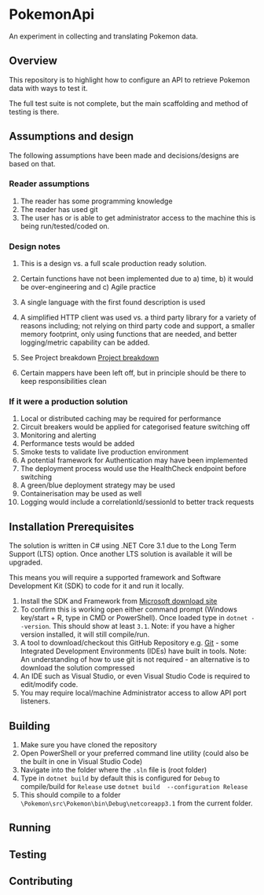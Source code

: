 # PokemonApi
An experiment in collecting and translating Pokemon data.

## Overview
This repository is to highlight how to configure an API to retrieve Pokemon data with ways to test it.

The full test suite is not complete, but the main scaffolding and method of testing is there. 

## Assumptions and design
The following assumptions have been made and decisions/designs are based on that.

### Reader assumptions
1. The reader has some programming knowledge
2. The reader has used git
3. The user has or is able to get administrator access to the machine this is being run/tested/coded on.

### Design notes
1. This is a design vs. a full scale production ready solution.

2. Certain functions have not been implemented due to a) time, b) it would be over-engineering and c) Agile practice

3. A single language with the first found description is used

4. A simplified HTTP client was used vs. a third party library for a variety of reasons including; not relying on third party code and support, a smaller memory footprint, only using functions that are needed, and better logging/metric capability can be added.

5. See Project breakdown [Project breakdown](docs/ProjectBreakdown.md)

6. Certain mappers have been left off, but in principle should be there to keep responsibilities clean

   

### If it were a production solution
1. Local or distributed caching may be required for performance
2. Circuit breakers would be applied for categorised feature switching off
3. Monitoring and alerting
4. Performance tests would be added
5. Smoke tests to validate live production environment
6. A potential framework for Authentication may have been implemented
7. The deployment process would use the HealthCheck endpoint before switching
8. A green/blue deployment strategy may be used
9. Containerisation may be used as well
10. Logging would include a correlationId/sessionId to better track requests 

## Installation Prerequisites
The solution is written in C# using .NET Core 3.1 due to the Long Term Support (LTS) option. Once another LTS solution is available it will be upgraded.

This means you will require a supported framework and Software Development Kit (SDK) to code for it and run it locally.

1. Install the SDK and Framework from [Microsoft download site](https://dotnet.microsoft.com/download/dotnet/3.1)
2. To confirm this is working open either command prompt (Windows key/start + R, type in CMD or PowerShell). Once loaded type in `dotnet --version`. This should show at least `3.1`. Note: if you have a higher version installed, it will still compile/run.
3. A tool to download/checkout this GitHub Repository e.g. [Git](https://git-scm.com/downloads) - some Integrated Development Environments (IDEs) have built in tools.
Note: An understanding of how to use git is not required - an alternative is to download the solution compressed
4. An IDE such as Visual Studio, or even Visual Studio Code is required to edit/modify code. 
5. You may require local/machine Administrator access to allow API port listeners.


## Building
1. Make sure you have cloned the repository
2. Open PowerShell or your preferred command line utility (could also be the built in one in Visual Studio Code)
3. Navigate into the folder where the `.sln` file is (root folder)
4. Type in `dotnet build` by default this is configured for `Debug` to compile/build for `Release` use `dotnet build  --configuration Release`
5. This should compile to a folder `\Pokemon\src\Pokemon\bin\Debug\netcoreapp3.1` from the current folder.

## Running

## Testing

## Contributing
